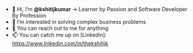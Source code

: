 - 👋 Hi, I’m **@kshitijkumar** -> Learner by Passion and Software Developer By Profession 
- 👀 I’m interested in solving complex business problems
- 💞️ You can reach out to me for anything
- 📫 You can catch me up on [Linkedin]: https://www.linkedin.com/in/thekshitijk

<!---
thekshitijkumar/thekshitijkumar is a ✨ special ✨ repository because its `README.md` (this file) appears on your GitHub profile.
You can click the Preview link to take a look at your changes.
--->
